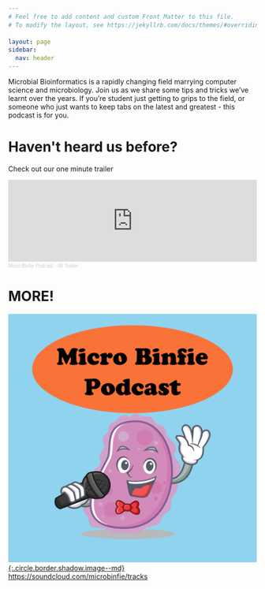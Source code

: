 ```yaml
---
# Feel free to add content and custom Front Matter to this file.
# To modify the layout, see https://jekyllrb.com/docs/themes/#overriding-theme-defaults

layout: page
sidebar:
  nav: header
---
```


Microbial Bioinformatics is a rapidly changing field marrying computer science and microbiology. Join us as we share some tips and tricks we’ve learnt over the years. If you’re student just getting to grips to the field, or someone who just wants to keep tabs on the latest and greatest - this podcast is for you.

# Haven't heard us before?

Check out our one minute trailer

<!-- trailer -->
<iframe width="100%" height="166" scrolling="no" frameborder="no" allow="autoplay" src="https://w.soundcloud.com/player/?url=https%3A//api.soundcloud.com/tracks/682433045&color=%23ff5500&auto_play=false&hide_related=false&show_comments=true&show_user=true&show_reposts=false&show_teaser=true"></iframe>
<div style="font-size: 10px; color: #cccccc;line-break: anywhere;word-break: normal;overflow: hidden;white-space: nowrap;text-overflow: ellipsis; font-family: Interstate,Lucida Grande,Lucida Sans Unicode,Lucida Sans,Garuda,Verdana,Tahoma,sans-serif;font-weight: 100;"><a href="https://soundcloud.com/microbinfie" title="Micro Binfie Podcast" target="_blank" style="color: #cccccc; text-decoration: none;">Micro Binfie Podcast</a> · <a href="https://soundcloud.com/microbinfie/trailer" title="00 Trailer" target="_blank" style="color: #cccccc; text-decoration: none;">00 Trailer</a></div>

# MORE!

[
![Image](/assets/artwork/COVERART.v2.png){:.circle.border.shadow.image--md}  
https://soundcloud.com/microbinfie/tracks
](https://soundcloud.com/microbinfie/tracks)

